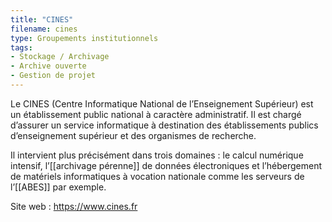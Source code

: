 ```yaml
---
title: "CINES"
filename: cines
type: Groupements institutionnels
tags:
- Stockage / Archivage
- Archive ouverte
- Gestion de projet
---
```


Le CINES (Centre Informatique National de l’Enseignement Supérieur) est un établissement public national à caractère administratif. Il est chargé d’assurer un service informatique à destination des établissements publics d’enseignement supérieur et des organismes de recherche. 

Il intervient plus précisément dans trois domaines : le calcul numérique intensif, l’[[archivage pérenne]] de données électroniques et l’hébergement de matériels informatiques à vocation nationale comme les serveurs de l’[[ABES]] par exemple.

Site web : <https://www.cines.fr>

